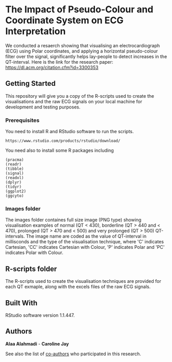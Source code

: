 # The Impact of Pseudo-Colour and Coordinate System on ECG Interpretation

We conducted a resaerch showing that visualising an electrocardiograph (ECG) using Polar coordinates, and applying a horizontal pseudo-colour filter over the signal, significantly helps lay-people to detect increases in the QT-interval. Here is the link for the research paper: https://dl.acm.org/citation.cfm?id=3300353

## Getting Started

This repository will give you a copy of the R-scripts used to create the visualisations and the raw ECG signals on your local machine for development and testing purposes. 

### Prerequisites

You need to install R and RStudio software to run the scripts.

```
https://www.rstudio.com/products/rstudio/download/
```

You need also to install some R packages including  

```
(pracma)
(readr)
(tibble)
(signal)
(readxl)
(dplyr)
(tidyr)
(ggplot2)
(ggcyto)
```

### Images folder

The images folder containes full size image (PNG type) showing visualisation examples of normal
(QT < 430), borderline (QT > 440 and < 470), prolonged (QT > 470 and < 500) and very prolonged (QT > 500) QT-intervals. 
The image name are coded as the value of QT-interval in millisconds and the type of the visualisation technique, where 'C' indicates Cartesian, 'CC' indicates Cartesian with Colour, 'P' indicates Polar and 'PC' indicates Polar with Colour.

## R-scripts folder

The R-scripts used to create the visualisation techniques are provided for each QT exmaple, along with the excels files of the raw ECG signals. 

## Built With
RStudio software version 1.1.447.

## Authors

**Alaa Alahmadi** - **Caroline Jay** 

See also the list of [co-authors](https://dl.acm.org/citation.cfm?id=3300353) who participated in this research.


